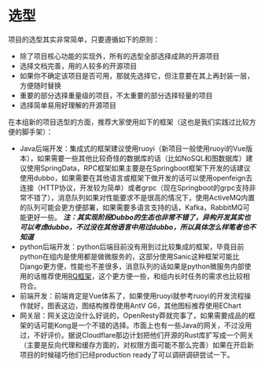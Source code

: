 # 选型

项目的选型其实非常简单，只要遵循如下的原则：

- 除了项目核心功能的实现外，所有的选型全部选择成熟的开源项目
- 选择文档完善，用的人较多的开源项目
- 如果你不确定该项目是否可用，那就先选择它，但注意要在其上再封装一层，方便随时替换
- 重要的部分选择重量级的项目，不太重要的部分选择轻量的项目
- 选择简单易用好理解的开源项目

在本组新的项目选型的方面，推荐大家使用如下的框架（这也是我们实践过比较方便的脚手架）：

- Java后端开发：集成式的框架建议使用ruoyi（新项目一般使用ruoyi的Vue版本），如果需要一些其他比较奇怪的数据库的话（比如NoSQL和图数据库）建议使用SpringData，RPC框架如果主要是在Springboot框架下开发的话建议使用dubbo，如果需要在其他语言或框架下做开发的话可以使用openfeign去连接（HTTP协议，开发较为简单）或者grpc（现在Springboot的grpc支持非常不错了），消息队列如果对性能要求不是很高的情况下，使用ActiveMQ内置的队列可能会更方便部署，如果需要多语言支持的话，Kafka，RabbitMQ可能更好一些。
  ___注：其实现阶段Dubbo的生态也非常不错了，异构开发其实也可以考虑dubbo，不过没在其他语言中用过dubbo，所以具体怎么样笔者也不知道___
- python后端开发：python后端目前没有用到过比较集成的框架，毕竟目前python在组内是使用都是做微服务的，这部分使用Sanic这种框架可能比Django更方便，性能也不差很多，消息队列的话如果是python微服务内部使用的话推荐使用[RQ框架](https://python-rq.org/)，这个更方便一些，和组内长时任务的需求也比较相符合。
- 前端开发：前端肯定是Vue体系了，如果使用ruoyi就参考ruoyi的开发流程操作就好，图表这边，图结构推荐使用AntV G6，其他图标推荐使用EChart
- 网关层：网关这边没什么好说的，OpenResty莽就完事了，如果需要成品的框架的话可能Kong是一个不错的选择。市面上也有一些Java的网关，不过没用过，不好评价。据说Cloudflare那边计划把他们开源的Rust库扩写成一个网关（主要是反向代理和缓存方面的，对权限方面可能不那么完善）如果在开启新项目的时候碰巧他们已经production ready了可以调研调研尝试一下。
